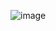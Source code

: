 
![image](https://user-images.githubusercontent.com/72422050/116974097-c657d580-ace7-11eb-8368-6bf5bfac4227.png)
